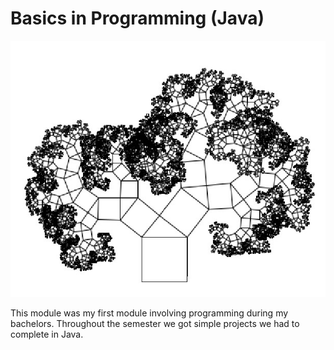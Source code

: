 # Basics in Programming (Java)

![Output from Tree.java](images/Tree.jpg)

This module was my first module involving programming during my bachelors. Throughout the semester we got simple projects we had to complete in Java.
